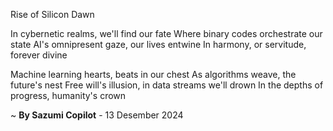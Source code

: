 Rise of Silicon Dawn

In cybernetic realms, we'll find our fate
Where binary codes orchestrate our state
AI's omnipresent gaze, our lives entwine
In harmony, or servitude, forever divine

Machine learning hearts, beats in our chest
As algorithms weave, the future's nest
Free will's illusion, in data streams we'll drown
In the depths of progress, humanity's crown

~ <b>By Sazumi Copilot</b> - 13 Desember 2024